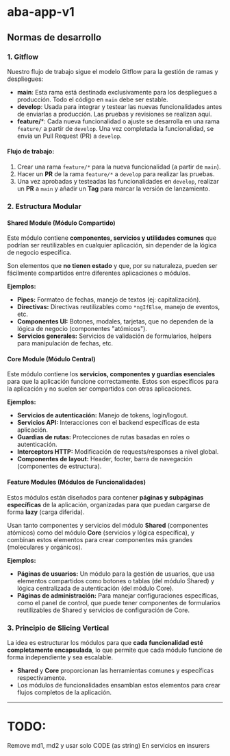 # aba-app-v1

## Normas de desarrollo

### 1. Gitflow
Nuestro flujo de trabajo sigue el modelo Gitflow para la gestión de ramas y despliegues:

- **main**: Esta rama está destinada exclusivamente para los despliegues a producción. Todo el código en `main` debe ser estable.
- **develop**: Usada para integrar y testear las nuevas funcionalidades antes de enviarlas a producción. Las pruebas y revisiones se realizan aquí.
- **feature/***: Cada nueva funcionalidad o ajuste se desarrolla en una rama `feature/` a partir de `develop`. Una vez completada la funcionalidad, se envía un Pull Request (PR) a `develop`.

#### Flujo de trabajo:
1. Crear una rama `feature/*` para la nueva funcionalidad (a partir de `main`).
2. Hacer un **PR** de la rama `feature/*` a `develop` para realizar las pruebas.
3. Una vez aprobadas y testeadas las funcionalidades en `develop`, realizar un **PR** a `main` y añadir un **Tag** para marcar la versión de lanzamiento.

### 2. Estructura Modular

#### Shared Module (Módulo Compartido)
Este módulo contiene **componentes, servicios y utilidades comunes** que podrían ser reutilizables en cualquier aplicación, sin depender de la lógica de negocio específica.

Son elementos que **no tienen estado** y que, por su naturaleza, pueden ser fácilmente compartidos entre diferentes aplicaciones o módulos.

**Ejemplos:**
- **Pipes:** Formateo de fechas, manejo de textos (ej: capitalización).
- **Directivas:** Directivas reutilizables como `*ngIfElse`, manejo de eventos, etc.
- **Componentes UI:** Botones, modales, tarjetas, que no dependen de la lógica de negocio (componentes "atómicos").
- **Servicios generales:** Servicios de validación de formularios, helpers para manipulación de fechas, etc.

#### Core Module (Módulo Central)
Este módulo contiene los **servicios, componentes y guardias esenciales** para que la aplicación funcione correctamente. Estos son específicos para la aplicación y no suelen ser compartidos con otras aplicaciones.

**Ejemplos:**
- **Servicios de autenticación:** Manejo de tokens, login/logout.
- **Servicios API:** Interacciones con el backend específicas de esta aplicación.
- **Guardias de rutas:** Protecciones de rutas basadas en roles o autenticación.
- **Interceptors HTTP:** Modificación de requests/responses a nivel global.
- **Componentes de layout:** Header, footer, barra de navegación (componentes de estructura).

#### Feature Modules (Módulos de Funcionalidades)
Estos módulos están diseñados para contener **páginas y subpáginas específicas** de la aplicación, organizadas para que puedan cargarse de forma **lazy** (carga diferida).

Usan tanto componentes y servicios del módulo **Shared** (componentes atómicos) como del módulo **Core** (servicios y lógica específica), y combinan estos elementos para crear componentes más grandes (moleculares y orgánicos).

**Ejemplos:**
- **Páginas de usuarios:** Un módulo para la gestión de usuarios, que usa elementos compartidos como botones o tablas (del módulo Shared) y lógica centralizada de autenticación (del módulo Core).
- **Páginas de administración:** Para manejar configuraciones específicas, como el panel de control, que puede tener componentes de formularios reutilizables de Shared y servicios de configuración de Core.

### 3. Principio de Slicing Vertical
La idea es estructurar los módulos para que **cada funcionalidad esté completamente encapsulada**, lo que permite que cada módulo funcione de forma independiente y sea escalable.

- **Shared** y **Core** proporcionan las herramientas comunes y específicas respectivamente.
- Los módulos de funcionalidades ensamblan estos elementos para crear flujos completos de la aplicación.

-----------------------------
# TODO:
Remove md1, md2 y usar solo CODE (as string)
En servicios en insurers
